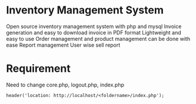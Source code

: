 # Inventory Management System
Open source inventory management system with php and mysql
Invoice generation and easy to download invoice in PDF format
Lightweight and easy to use
Order management and product management can be done with ease
Report management
User wise sell report

# Requirement
Need to change
core.php, logout.php, index.php
```
header('location: http://localhost/<foldername>/index.php');	
```
